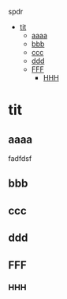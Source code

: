 spdr
 

<!-- TOC -->

- [tit](#tit)
    - [aaaa](#aaaa)
    - [bbb](#bbb)
    - [ccc](#ccc)
    - [ddd](#ddd)
    - [FFF](#fff)
        - [HHH](#hhh)

<!-- /TOC -->


# tit

## aaaa

fadfdsf

## bbb

## ccc

## ddd

## FFF

### HHH

